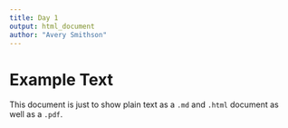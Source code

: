 ```yaml
---
title: Day 1
output: html_document
author: "Avery Smithson"
---
```

# Example Text

This document is just to show plain text as a `.md` and `.html` document as well as a `.pdf`.
